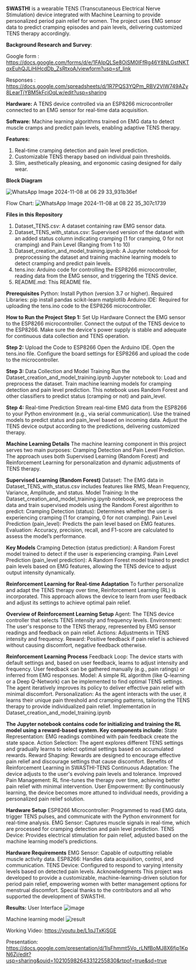 **SWASTHI** is a wearable TENS (Transcutaneous Electrical Nerve Stimulation) device integrated with Machine Learning to provide personalized period pain relief for women. The project uses EMG sensor data to predict cramping episodes and pain levels, delivering customized TENS therapy accordingly.

**Background Research and Survey**:

Google form : https://docs.google.com/forms/d/e/1FAIpQLSe8OiSM0lFfRg46Y8NLGstNKTqxEuhQJLiHiHcdDb_ZsRtxoA/viewform?usp=sf_link

Responses : https://docs.google.com/spreadsheets/d/1R7PQS3YQPm_RBV2VIW749AZy8LearTjYBM5kFcjOqLw/edit?usp=sharing


**Hardware:**
A TENS device controlled via an ESP8266 microcontroller connected to an EMG sensor for real-time data acquisition.

**Software:**
Machine learning algorithms trained on EMG data to detect muscle cramps and predict pain levels, enabling adaptive TENS therapy.


**Features:**
1. Real-time cramping detection and pain level prediction.
2. Customizable TENS therapy based on individual pain thresholds.
3. Slim, aesthetically pleasing, and ergonomic casing designed for daily wear.


**Block Diagram**

![WhatsApp Image 2024-11-08 at 06 29 33_931b36ef](https://github.com/user-attachments/assets/c0ee4da4-3024-46af-9d0f-23d7c0d47d32)

Flow Chart:
![WhatsApp Image 2024-11-08 at 08 22 35_307c1739](https://github.com/user-attachments/assets/8a32c608-22a5-4149-a162-faa6e47444fd)


**Files in this Repository**
1. Dataset_TENS.csv: A dataset containing raw EMG sensor data.
2. Dataset_TENS_with_status.csv: Supervised version of the dataset with an added status column indicating cramping (1 for cramping, 0 for not cramping) and Pain Level (Ranging from 1 to 10)
3. Dataset_creation_and_model_training.ipynb: A Jupyter notebook for preprocessing the dataset and training machine learning models to detect cramping and predict pain levels.
4. tens.ino: Arduino code for controlling the ESP8266 microcontroller, reading data from the EMG sensor, and triggering the TENS device.
5. README.md: This README file.



**Prerequisites**
Python: Install Python (version 3.7 or higher).
Required Libraries: pip install pandas scikit-learn matplotlib
Arduino IDE: Required for uploading the tens.ino code to the ESP8266 microcontroller.

**How to Run the Project**
**Step 1:** Set Up Hardware
Connect the EMG sensor to the ESP8266 microcontroller.
Connect the output of the TENS device to the ESP8266.
Make sure the device's power supply is stable and adequate for continuous data collection and TENS operation.

**Step 2:** Upload the Code to ESP8266
Open the Arduino IDE.
Open the tens.ino file.
Configure the board settings for ESP8266 and upload the code to the microcontroller.

**Step 3:** Data Collection and Model Training
Run the Dataset_creation_and_model_training.ipynb Jupyter notebook to:
Load and preprocess the dataset.
Train machine learning models for cramping detection and pain level prediction.
This notebook uses Random Forest and other classifiers to predict status (cramping or not) and pain_level.

**Step 4:** Real-time Prediction
Stream real-time EMG data from the ESP8266 to your Python environment (e.g., via serial communication).
Use the trained models to predict status and pain_level based on incoming data.
Adjust the TENS device output according to the predictions, delivering customized therapy.


**Machine Learning Details**
The machine learning component in this project serves two main purposes: Cramping Detection and Pain Level Prediction. The approach uses both Supervised Learning (Random Forest) and Reinforcement Learning for personalization and dynamic adjustments of TENS therapy.

**Supervised Learning (Random Forest)**
Dataset: The EMG data in Dataset_TENS_with_status.csv includes features like RMS, Mean Frequency, Variance, Amplitude, and status.
Model Training: In the Dataset_creation_and_model_training.ipynb notebook, we preprocess the data and train supervised models using the Random Forest algorithm to predict:
Cramping Detection (status): Determines whether the user is experiencing cramping (1 for cramping, 0 for not cramping).
Pain Level Prediction (pain_level): Predicts the pain level based on EMG features.
Evaluation: Accuracy, precision, recall, and F1-score are calculated to assess the model’s performance.

**Key Models**
Cramping Detection (status prediction): A Random Forest model trained to detect if the user is experiencing cramping.
Pain Level Prediction (pain_level prediction): A Random Forest model trained to predict pain levels based on EMG features, allowing the TENS device to adjust output intensity dynamically.

**Reinforcement Learning for Real-time Adaptation**
To further personalize and adapt the TENS therapy over time, Reinforcement Learning (RL) is incorporated. This approach allows the device to learn from user feedback and adjust its settings to achieve optimal pain relief.

**Overview of Reinforcement Learning Setup**
Agent: The TENS device controller that selects TENS intensity and frequency levels.
Environment: The user's response to the TENS therapy, represented by EMG sensor readings and feedback on pain relief.
Actions: Adjustments in TENS intensity and frequency.
Reward: Positive feedback if pain relief is achieved without causing discomfort, negative feedback otherwise.


**Reinforcement Learning Process**
Feedback Loop: The device starts with default settings and, based on user feedback, learns to adjust intensity and frequency. User feedback can be gathered manually (e.g., pain ratings) or inferred from EMG responses.
Model: A simple RL algorithm (like Q-learning or a Deep Q-Network) can be implemented to find optimal TENS settings. The agent iteratively improves its policy to deliver effective pain relief with minimal discomfort.
Personalization: As the agent interacts with the user, it learns their unique pain threshold and cramping patterns, tailoring the TENS therapy to provide individualized pain relief.
Implementation in Dataset_creation_and_model_training.ipynb

**The Jupyter notebook contains code for initializing and training the RL model using a reward-based system. Key components include:**
State Representation: EMG readings combined with pain feedback create the state space.
Action Selection: The agent explores different TENS settings and gradually learns to select optimal settings based on accumulated rewards.
Reward Shaping: Rewards are designed to encourage effective pain relief and discourage settings that cause discomfort.
Benefits of Reinforcement Learning in SWASTHI-TENS
Continuous Adaptation: The device adjusts to the user's evolving pain levels and tolerance.
Improved Pain Management: RL fine-tunes the therapy over time, achieving better pain relief with minimal intervention.
User Empowerment: By continuously learning, the device becomes more attuned to individual needs, providing a personalized pain relief solution.


**Hardware Setup**
ESP8266 Microcontroller: Programmed to read EMG data, trigger TENS pulses, and communicate with the Python environment for real-time analysis.
EMG Sensor: Captures muscle signals in real-time, which are processed for cramping detection and pain level prediction.
TENS Device: Provides electrical stimulation for pain relief, adjusted based on the machine learning model’s predictions.


**Hardware Requirements**
EMG Sensor: Capable of outputting reliable muscle activity data.
ESP8266: Handles data acquisition, control, and communication.
TENS Device: Configured to respond to varying intensity levels based on detected pain levels.
Acknowledgments
This project was developed to provide a customizable, machine-learning-driven solution for period pain relief, empowering women with better management options for menstrual discomfort. Special thanks to the contributors and all who supported the development of SWASTHI.



**Results:**
User Interface
![image](https://github.com/user-attachments/assets/f052c3f4-716b-41d2-ab43-7aa7f4e0dd82)


Machine learning model 
![result](https://github.com/user-attachments/assets/6470c9fd-4336-489c-9888-1c96fc902b39)

Working Video: 
https://youtu.be/L1qJTxKjSGE

Presentation:
https://docs.google.com/presentation/d/1lsFhmmt5Vo_rLNfBoMJ8X6fjp1KpN6Zj/edit?usp=sharing&ouid=102105982643312255830&rtpof=true&sd=true

